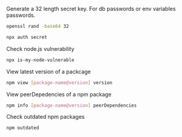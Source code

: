 Generate a 32 length secret key. For db passwords or env variables passwords.
```bash
openssl rand -base64 32

npx auth secret
```


Check node.js vulnerability
```bash
npx is-my-node-vulnerable
```


View latest version of a packcage
```bash
npm view [package-name@version] version 
```

View peerDepedencies of a npm package
```bash
npm info [package-name@version] peerDependencies
```


Check outdated npm packages
```bash
npm outdated
```